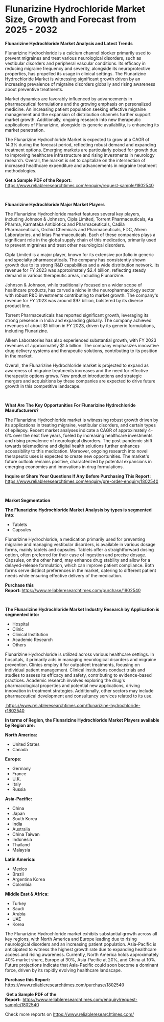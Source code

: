 <p><h1>Flunarizine Hydrochloride Market Size, Growth and Forecast from 2025 - 2032</h1></p><p><strong>Flunarizine Hydrochloride Market Analysis and Latest Trends</strong></p>
<p><p>Flunarizine Hydrochloride is a calcium channel blocker primarily used to prevent migraines and treat various neurological disorders, such as vestibular disorders and peripheral vascular conditions. Its efficacy in reducing migraine frequency and severity, alongside its neuroprotective properties, has propelled its usage in clinical settings. The Flunarizine Hydrochloride Market is witnessing significant growth driven by an increasing prevalence of migraine disorders globally and rising awareness about preventive treatments.</p><p>Market dynamics are favorably influenced by advancements in pharmaceutical formulations and the growing emphasis on personalized medicine. An increasing patient population seeking effective migraine management and the expansion of distribution channels further support market growth. Additionally, ongoing research into new therapeutic applications of Flunarizine, alongside its generic availability, is enhancing its market penetration.</p><p>The Flunarizine Hydrochloride Market is expected to grow at a CAGR of 14.3% during the forecast period, reflecting robust demand and expanding treatment options. Emerging markets are particularly poised for growth due to improving healthcare infrastructure and rising investments in neurology research. Overall, the market is set to capitalize on the intersection of increased healthcare expenditure and advancements in migraine treatment methodologies.</p></p>
<p><strong>Get a Sample PDF of the Report:&nbsp;</strong> <a href="https://www.reliableresearchtimes.com/enquiry/request-sample/1802540?utm_campaign=3008&utm_medium=2&utm_source=Github&utm_content=ia&utm_term=08032025&utm_id=flunarizine-hydrochloride">https://www.reliableresearchtimes.com/enquiry/request-sample/1802540</a></p>
<p>&nbsp;</p>
<p><strong>Flunarizine Hydrochloride Major Market Players</strong></p>
<p><p>The Flunarizine Hydrochloride market features several key players, including Johnson & Johnson, Cipla Limited, Torrent Pharmaceuticals, Aa Pharma, Karnataka Antibiotics and Pharmaceuticals, Cadila Pharmaceuticals, Orchid Chemicals and Pharmaceuticals, FDC, Alkem Laboratories, and Intas Pharmaceuticals. Each of these companies plays a significant role in the global supply chain of this medication, primarily used to prevent migraines and treat other neurological disorders.</p><p>Cipla Limited is a major player, known for its extensive portfolio in generic and specialty pharmaceuticals. The company has consistently shown growth due to its strong R&D capabilities and a wide distribution network. Its revenue for FY 2023 was approximately $2.4 billion, reflecting steady demand in various therapeutic areas, including Flunarizine.</p><p>Johnson & Johnson, while traditionally focused on a wider scope of healthcare products, has carved a niche in the neuropharmacology sector with robust R&D investments contributing to market growth. The company's revenue for FY 2023 was around $97 billion, bolstered by its diverse product line.</p><p>Torrent Pharmaceuticals has reported significant growth, leveraging its strong presence in India and expanding globally. The company achieved revenues of about $1 billion in FY 2023, driven by its generic formulations, including Flunarizine.</p><p>Alkem Laboratories has also experienced substantial growth, with FY 2023 revenues of approximately $1.5 billion. The company emphasizes innovative drug delivery systems and therapeutic solutions, contributing to its position in the market.</p><p>Overall, the Flunarizine Hydrochloride market is projected to expand as awareness of migraine treatments increases and the need for effective therapeutic options grows. New product introductions and strategic mergers and acquisitions by these companies are expected to drive future growth in this competitive landscape.</p></p>
<p>&nbsp;</p>
<p><strong>What Are The Key Opportunities For Flunarizine Hydrochloride Manufacturers?</strong></p>
<p><p>The Flunarizine Hydrochloride market is witnessing robust growth driven by its applications in treating migraine, vestibular disorders, and certain types of epilepsy. Recent market analyses indicate a CAGR of approximately 4-6% over the next five years, fueled by increasing healthcare investments and rising prevalence of neurological disorders. The post-pandemic shift towards telemedicine and digital health solutions further enhances accessibility to this medication. Moreover, ongoing research into novel therapeutic uses is expected to create new opportunities. The market's future outlook remains positive, characterized by potential expansions in emerging economies and innovations in drug formulations.</p></p>
<p><strong>Inquire or Share Your Questions If Any Before Purchasing This Report:</strong> <a href="https://www.reliableresearchtimes.com/enquiry/pre-order-enquiry/1802540?utm_campaign=3008&utm_medium=2&utm_source=Github&utm_content=ia&utm_term=08032025&utm_id=flunarizine-hydrochloride">https://www.reliableresearchtimes.com/enquiry/pre-order-enquiry/1802540</a></p>
<p>&nbsp;</p>
<p><strong>Market Segmentation</strong></p>
<p><strong>The Flunarizine Hydrochloride Market Analysis by types is segmented into:</strong></p>
<p><ul><li>Tablets</li><li>Capsules</li></ul></p>
<p><p>Flunarizine Hydrochloride, a medication primarily used for preventing migraine and managing vestibular disorders, is available in various dosage forms, mainly tablets and capsules. Tablets offer a straightforward dosing option, often preferred for their ease of ingestion and precise dosage. Capsules, on the other hand, may enhance drug stability and allow for a delayed-release formulation, which can improve patient compliance. Both forms serve distinct preferences in the market, catering to different patient needs while ensuring effective delivery of the medication.</p></p>
<p><strong>Purchase this Report:&nbsp;</strong><a href="https://www.reliableresearchtimes.com/purchase/1802540?utm_campaign=3008&utm_medium=2&utm_source=Github&utm_content=ia&utm_term=08032025&utm_id=flunarizine-hydrochloride">https://www.reliableresearchtimes.com/purchase/1802540</a></p>
<p>&nbsp;</p>
<p><strong>The Flunarizine Hydrochloride Market Industry Research by Application is segmented into:</strong></p>
<p><ul><li>Hospital</li><li>Clinic</li><li>Clinical Institution</li><li>Academic Research</li><li>Others</li></ul></p>
<p><p>Flunarizine Hydrochloride is utilized across various healthcare settings. In hospitals, it primarily aids in managing neurological disorders and migraine prevention. Clinics employ it for outpatient treatments, focusing on individual patient management. Clinical institutions conduct trials and studies to assess its efficacy and safety, contributing to evidence-based practices. Academic research involves exploring the drug's pharmacological properties and potential new applications, driving innovation in treatment strategies. Additionally, other sectors may include pharmaceutical development and consultancy services related to its use.</p></p>
<p><a href="https://www.reliableresearchtimes.com/flunarizine-hydrochloride-r1802540?utm_campaign=3008&utm_medium=2&utm_source=Github&utm_content=ia&utm_term=08032025&utm_id=flunarizine-hydrochloride">&nbsp;https://www.reliableresearchtimes.com/flunarizine-hydrochloride-r1802540</a></p>
<p><strong>In terms of Region, the Flunarizine Hydrochloride Market Players available by Region are:</strong></p>
<p>
    <p> <strong> North America: </strong>
        <ul>
            <li>United States</li>
            <li>Canada</li>
        </ul>
        </p> 
    <p> <strong> Europe: </strong>
        <ul>
            <li>Germany</li>
            <li>France</li>
            <li>U.K.</li>
            <li>Italy</li>
            <li>Russia</li>
        </ul>
        </p> 
    <p> <strong> Asia-Pacific: </strong>
        <ul>
            <li>China</li>
            <li>Japan</li>
            <li>South Korea</li>
            <li>India</li>
            <li>Australia</li>
            <li>China Taiwan</li>
            <li>Indonesia</li>
            <li>Thailand</li>
            <li>Malaysia</li>
        </ul>
        </p> 
    <p> <strong> Latin America: </strong>
        <ul>
            <li>Mexico</li>
            <li>Brazil</li>
            <li>Argentina Korea</li>
            <li>Colombia</li>
        </ul>
        </p> 
    <p> <strong> Middle East & Africa: </strong>
        <ul>
            <li>Turkey</li>
            <li>Saudi</li>
            <li>Arabia</li>
            <li>UAE</li>
            <li>Korea</li>
        </ul>
    </p>
    </p>
<p><p>The Flunarizine Hydrochloride market exhibits substantial growth across all key regions, with North America and Europe leading due to rising neurological disorders and an increasing patient population. Asia-Pacific is anticipated to witness the highest growth rate due to expanding healthcare access and rising awareness. Currently, North America holds approximately 40% market share, Europe at 30%, Asia-Pacific at 20%, and China at 10%. Future projections indicate that Asia-Pacific could soon become a dominant force, driven by its rapidly evolving healthcare landscape.</p></p>
<p><strong>Purchase this Report: </strong><a href="https://www.reliableresearchtimes.com/purchase/1802540?utm_campaign=3008&utm_medium=2&utm_source=Github&utm_content=ia&utm_term=08032025&utm_id=flunarizine-hydrochloride">https://www.reliableresearchtimes.com/purchase/1802540</a></p>
<p>&nbsp;<strong>Get a Sample PDF of the Report:&nbsp;&nbsp;</strong><a href="https://www.reliableresearchtimes.com/enquiry/request-sample/1802540?utm_campaign=3008&utm_medium=2&utm_source=Github&utm_content=ia&utm_term=08032025&utm_id=flunarizine-hydrochloride">https://www.reliableresearchtimes.com/enquiry/request-sample/1802540</a></p>
<p><strong></strong></p>
<p>Check more reports on <a href="https://www.reliableresearchtimes.com/?utm_campaign=3008&utm_medium=2&utm_source=Github&utm_content=ia&utm_term=08032025&utm_id=flunarizine-hydrochloride">https://www.reliableresearchtimes.com/</a></p>